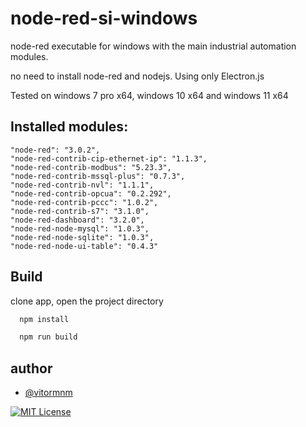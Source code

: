 
# node-red-si-windows

node-red executable for windows with the main industrial automation modules.

no need to install node-red and nodejs.
Using only Electron.js

Tested on windows 7 pro x64, windows 10 x64 and windows 11 x64



##  Installed modules:
    "node-red": "3.0.2",
    "node-red-contrib-cip-ethernet-ip": "1.1.3",
    "node-red-contrib-modbus": "5.23.3",
    "node-red-contrib-mssql-plus": "0.7.3",
    "node-red-contrib-nvl": "1.1.1",
    "node-red-contrib-opcua": "0.2.292",
    "node-red-contrib-pccc": "1.0.2",
    "node-red-contrib-s7": "3.1.0",
    "node-red-dashboard": "3.2.0",
    "node-red-node-mysql": "1.0.3",
    "node-red-node-sqlite": "1.0.3",
    "node-red-node-ui-table": "0.4.3"
## Build

clone app, open the project directory

```bash
  npm install
```
```bash
  npm run build
```


## author

- [@vitormnm](https://www.linkedin.com/in/vitor-neves-940638152/)



[![MIT License](https://img.shields.io/badge/License-MIT-green.svg)](https://choosealicense.com/licenses/mit/)



